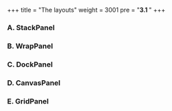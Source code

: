 +++
title = "The layouts"
weight = 3001
pre = "<b>3.1 </b>"
+++


### A. StackPanel 

### B. WrapPanel 

### C. DockPanel 

### D. CanvasPanel 

### E. GridPanel 